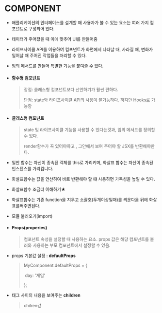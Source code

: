 # COMPONENT

- 애플리케이션의 인터페이스를 설계할 때 사용자가 볼 수 있는 요소는 여러 가지 컴포넌트로 구성되어 있다.
- 데이터가 주어졌을 때 이에 맞추어 UI를 만들어줌
- 라이프사이클 API를 이용하여 컴포넌트가 화면에서 나타날 때, 사라질 때, 변화가 일어날 때 주어진 작업들을 처리할 수 있다.
- 임의 메서드를 만들어 특별한 기능을 붙여줄 수 있다.

- #### 함수형 컴포넌트

  >장점: 클래스형 컴포넌트보다 선언하기가 훨씬 편하다. 
  >
  >단점: state와 라이프사이클 API의 사용이 불가능하다. 하지만 Hooks로 가능함

- #### 클래스형 컴포넌트

  > state 및 라이프사이클 기능을 사용할 수 있다는것과, 임의 메서드를 정의할 수 있다.
  >
  > render함수가 꼭 있어야하고 , 그안에서 보여 주어야 할 JSX를 반환해야한다.

- 일반 함수는 자신이 종속된 객체를 this로 가리키며, 화살표 함수는 자신이 종속된 인스턴스를 가리킵니다.
- 화살표함수는 값을 연산하여 바로 반환해야 할 떄 사용하면 가독성을 높일 수 있다.
- 화살표함수 조금더 이해하기★

- 화살표함수는 기존 function을 지우고 소괄호(두개이상일때)를 씌운다음 뒤에 화살표를써주면된다. 
- 모듈 불러오기(import)

- #### Props(properies)

  > 컴포넌트 속성을 설정할 때 사용하는 요소. props 값은 해당 컴포넌트를 불러와 사용하는 부모 컴포넌트에서 설정할 수 있음.

- props 기본값 설정 : **defaultProps**

  >MyComponent.defaultProps = {
  >
  >​    day: '게임'
  >
  >};

- 태그 사이의 내용을 보여주는 **children**

  ><MyComponent>chilren값</MyComponent>